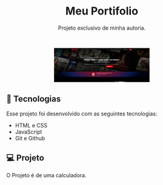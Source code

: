 <h1 align="center"> Meu Portifolio </h1>

<p align="center">
Projeto exclusivo de minha autoria.
</p>

<br>

<p align="center">
  <img alt="Página inicial" src="./IMG1.png" width="50%">
</p>

## 🚀 Tecnologias

Esse projeto foi desenvolvido com as seguintes tecnologias:

- HTML e CSS
- JavaScript
- Git e Github

## 💻 Projeto

O Projeto é  de uma calculadora.